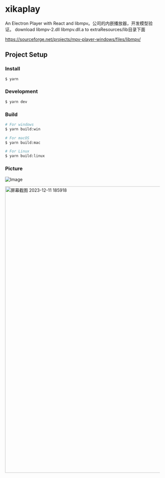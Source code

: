 # xikaplay

An Electron Player with React and libmpv。公司的内嵌播放器，开发模型验证。
download libmpv-2.dll  libmpv.dll.a to extraResources/lib目录下面

https://sourceforge.net/projects/mpv-player-windows/files/libmpv/ 


## Project Setup

### Install

```bash
$ yarn
```

### Development

```bash
$ yarn dev
```

### Build

```bash
# For windows
$ yarn build:win

# For macOS
$ yarn build:mac

# For Linux
$ yarn build:linux
```

### Picture

![Image](https://github.com/ifoxhz/xikaplay/assets/8155721/de0d1d07-5fe5-4c42-a5a0-70865e11f1d4)

<p> 
<img width="932" alt="屏幕截图 2023-12-11 185918" src="https://github.com/ifoxhz/xikaplay/assets/8155721/de0d1d07-5fe5-4c42-a5a0-70865e11f1d4">
</p>




